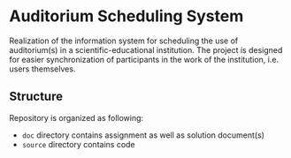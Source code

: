 # Auditorium Scheduling System

Realization of the information system for scheduling the use of auditorium(s) in a scientific-educational institution. The project is designed for easier synchronization of participants in the work of the institution, i.e. users themselves.

## Structure

Repository is organized as following:
- `doc` directory contains assignment as well as solution document(s)
- `source` directory contains code 

